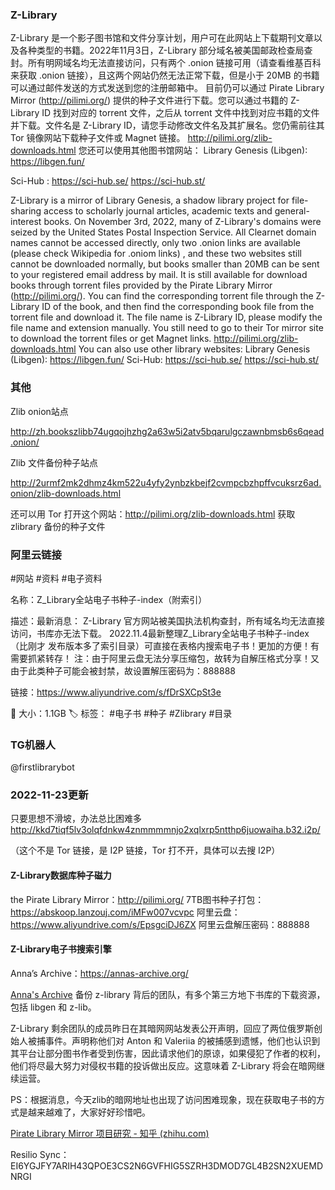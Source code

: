 ### Z-Library

Z-Library 是一个影子图书馆和文件分享计划，用户可在此网站上下载期刊文章以及各种类型的书籍。2022年11月3日，Z-Library 部分域名被美国邮政检查局查封。所有明网域名均无法直接访问，只有两个 .onion 链接可用（请查看维基百科来获取 .onion 链接），且这两个网站仍然无法正常下载，但是小于 20MB 的书籍可以通过邮件发送的方式发送到您的注册邮箱中。
目前仍可以通过 Pirate Library Mirror (http://pilimi.org/) 提供的种子文件进行下载。您可以通过书籍的 Z-Library ID 找到对应的 torrent 文件，之后从 torrent 文件中找到对应书籍的文件并下载。文件名是 Z-Library ID，请您手动修改文件名及其扩展名。您仍需前往其 Tor 镜像网站下载种子文件或 Magnet 链接。
http://pilimi.org/zlib-downloads.html
您还可以使用其他图书馆网站：
Library Genesis (Libgen): https://libgen.fun/

Sci-Hub :  https://sci-hub.se/ https://sci-hub.st/





Z-Library  is a mirror of Library Genesis, a shadow library project for file-sharing access to scholarly journal articles, academic texts and general-interest books. On November 3rd, 2022, many of Z-Library's domains were seized by the United States Postal Inspection Service. All Clearnet domain names cannot be accessed directly, only two .onion links are available (please check Wikipedia for .oniom links) , and these two websites still cannot be downloaded normally, but books smaller than 20MB can be sent to your registered email address by mail.
It is still available for download books through torrent files provided by the Pirate Library Mirror (http://pilimi.org/). You can find the corresponding torrent file through the Z-Library ID of the book, and then find the corresponding book file from the torrent file and download it. The file name is Z-Library ID, please modify the file name and extension manually. You still need to go to their Tor mirror site to download the torrent files or get Magnet links.
http://pilimi.org/zlib-downloads.html
You can also use other library websites:
Library Genesis (Libgen): https://libgen.fun/
Sci-Hub: https://sci-hub.se/ https://sci-hub.st/



### 其他
Zlib onion站点

http://zh.bookszlibb74ugqojhzhg2a63w5i2atv5bqarulgczawnbmsb6s6qead.onion/

Zlib 文件备份种子站点

http://2urmf2mk2dhmz4km522u4yfy2ynbzkbejf2cvmpcbzhpffvcuksrz6ad.onion/zlib-downloads.html


还可以用 Tor 打开这个网站：http://pilimi.org/zlib-downloads.html 获取 zlibrary 备份的种子文件

### 阿里云链接

#网站 #资料 #电子资料

名称：Z_Library全站电子书种子-index（附索引）

描述：最新消息： Z-Library 官方网站被美国执法机构查封，所有域名均无法直接访问，书库亦无法下载。
2022.11.4最新整理Z_Library全站电子书种子-index（比刚才 发布版本多了索引目录）可直接在表格内搜索电子书！更加的方便！有需要抓紧转存！
注：由于阿里云盘无法分享压缩包，故转为自解压格式分享！又由于此类种子可能会被封禁，故设置解压密码为：888888

链接：https://www.aliyundrive.com/s/fDrSXCpSt3e

📁 大小：1.1GB
🏷 标签： #电子书 #种子 #Zlibrary #目录

### TG机器人
@firstlibrarybot

### 2022-11-23更新

只要思想不滑坡，办法总比困难多
http://kkd7tiqf5lv3olqfdnkw4znmmmmnjo2xqlxrp5ntthp6juowaiha.b32.i2p/

（这个不是 Tor 链接，是 I2P 链接，Tor 打不开，具体可以去搜 I2P）


#### Z-Library数据库种子磁力 
the Pirate Library Mirror：http://pilimi.org/ 
7TB图书种子打包：https://abskoop.lanzouj.com/iMFw007vcvpc 
阿里云盘：https://www.aliyundrive.com/s/EpsgciDJ6ZX 阿里云盘解压密码：888888

#### Z-Library电子书搜索引擎 
Anna’s Archive：https://annas-archive.org/

[Anna's Archive](https://annas-archive.org/) 备份 z-library 背后的团队，有多个第三方地下书库的下载资源，包括 libgen 和 z-lib。

Z-Library 剩余团队的成员昨日在其暗网网站发表公开声明，回应了两位俄罗斯创始人被捕事件。声明称他们对 Anton 和 Valeriia 的被捕感到遗憾，他们也认识到其平台让部分图书作者受到伤害，因此请求他们的原谅，如果侵犯了作者的权利，他们将尽最大努力对侵权书籍的投诉做出反应。这意味着 Z-Library 将会在暗网继续运营。

PS：根据消息，今天zlib的暗网地址也出现了访问困难现象，现在获取电子书的方式是越来越难了，大家好好珍惜吧。


[Pirate Library Mirror 项目研究 - 知乎 (zhihu.com)](https://zhuanlan.zhihu.com/p/581483526)

Resilio Sync：EI6YGJFY7ARIH43QPOE3CS2N6GVFHIG5SZRH3DMOD7GL4B2SN2XUEMDNRGI

